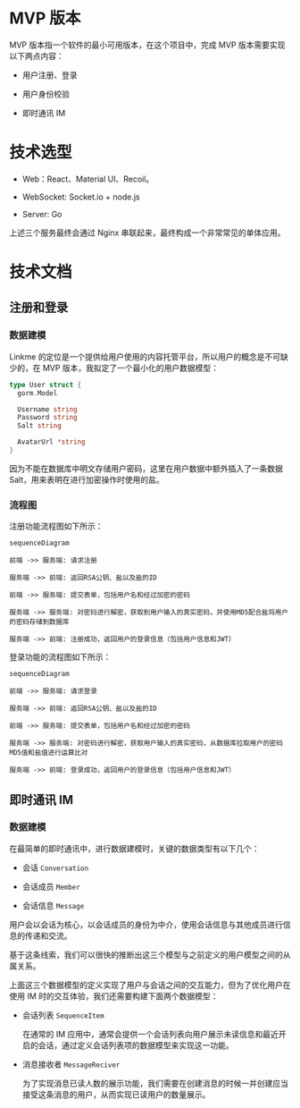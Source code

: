 # MVP 版本

MVP 版本指一个软件的最小可用版本，在这个项目中，完成 MVP 版本需要实现以下两点内容：

- 用户注册、登录

- 用户身份校验

- 即时通讯 IM

# 技术选型

- Web：React、Material UI、Recoil。

- WebSocket: Socket.io + node.js

- Server: Go

上述三个服务最终会通过 Nginx 串联起来，最终构成一个非常常见的单体应用。

# 技术文档

## 注册和登录

### 数据建模

Linkme 的定位是一个提供给用户使用的内容托管平台，所以用户的概念是不可缺少的，在 MVP 版本，我拟定了一个最小化的用户数据模型：

```go
type User struct {
  gorm.Model

  Username string
  Password string
  Salt string

  AvatarUrl *string
}
```

因为不能在数据库中明文存储用户密码，这里在用户数据中额外插入了一条数据 Salt，用来表明在进行加密操作时使用的盐。

### 流程图

注册功能流程图如下所示：

```mermaid
sequenceDiagram

前端 ->> 服务端: 请求注册

服务端 ->> 前端: 返回RSA公钥、盐以及盐的ID

前端 ->> 服务端: 提交表单，包括用户名和经过加密的密码

服务端 ->> 服务端: 对密码进行解密，获取到用户输入的真实密码，并使用MD5配合盐将用户的密码存储到数据库

服务端 ->> 前端: 注册成功，返回用户的登录信息（包括用户信息和JWT）

```

登录功能的流程图如下所示：

```mermaid
sequenceDiagram

前端 ->> 服务端: 请求登录

服务端 ->> 前端: 返回RSA公钥、盐以及盐的ID

前端 ->> 服务端: 提交表单，包括用户名和经过加密的密码

服务端 ->> 服务端: 对密码进行解密，获取用户输入的真实密码，从数据库拉取用户的密码MD5值和盐值进行运算比对

服务端 ->> 前端: 登录成功，返回用户的登录信息（包括用户信息和JWT）

```

## 即时通讯 IM

### 数据建模

在最简单的即时通讯中，进行数据建模时，关键的数据类型有以下几个：

- 会话 `Conversation`

- 会话成员 `Member`

- 会话信息 `Message`

用户会以会话为核心，以会话成员的身份为中介，使用会话信息与其他成员进行信息的传递和交流。

基于这条线索，我们可以很快的推断出这三个模型与之前定义的用户模型之间的从属关系。

上面这三个数据模型的定义实现了用户与会话之间的交互能力，但为了优化用户在使用 IM 时的交互体验，我们还需要构建下面两个数据模型：

- 会话列表 `SequenceItem`

  在通常的 IM 应用中，通常会提供一个会话列表向用户展示未读信息和最近开启的会话，通过定义会话列表项的数据模型来实现这一功能。

- 消息接收者 `MessageReciver`

  为了实现消息已读人数的展示功能，我们需要在创建消息的时候一并创建应当接受这条消息的用户，从而实现已读用户的数量展示。
